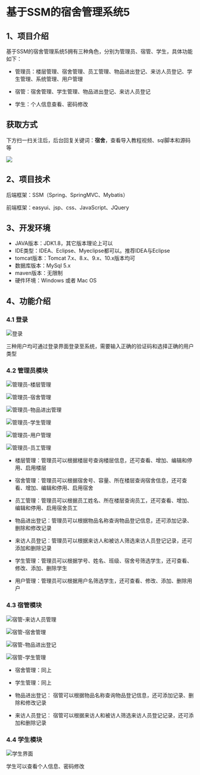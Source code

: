 # 基于SSM的宿舍管理系统5

## 1、项目介绍

基于SSM的宿舍管理系统5拥有三种角色，分别为管理员、宿管、学生，具体功能如下：

- 管理员：楼层管理、宿舍管理、员工管理、物品进出登记、来访人员登记、学生管理、系统管理、用户管理

- 宿管：宿舍管理、学生管理、物品进出登记、来访人员登记

- 学生：个人信息查看、密码修改

## 获取方式

下方扫一扫关注后，后台回复关键词：**宿舍**，查看导入教程视频、sql脚本和源码等

 ![](https://www.codeshop.fun/Typora-Images/202205281253739.png)


## 2、项目技术

后端框架：SSM（Spring、SpringMVC、Mybatis）

前端框架：easyui、jsp、css、JavaScript、JQuery

## 3、开发环境

- JAVA版本：JDK1.8，其它版本理论上可以
- IDE类型：IDEA、Eclipse、Myeclipse都可以。推荐IDEA与Eclipse
- tomcat版本：Tomcat 7.x、8.x、9.x、10.x版本均可
- 数据库版本：MySql 5.x
- maven版本：无限制
- 硬件环境：Windows 或者 Mac OS


## 4、功能介绍

### 4.1 登录

![登录](https://www.codeshop.fun/Typora-Images/20220515002955.jpg)

三种用户均可通过登录界面登录至系统，需要输入正确的验证码和选择正确的用户类型

### 4.2 管理员模块

![管理员-楼层管理](https://www.codeshop.fun/Typora-Images/20220515003032.jpg)

![管理员-宿舍管理](https://www.codeshop.fun/Typora-Images/20220515003037.jpg)

![管理员-物品进出管理](https://www.codeshop.fun/Typora-Images/20220515003040.jpg)

![管理员-学生管理](https://www.codeshop.fun/Typora-Images/20220515003041.jpg)

![管理员-用户管理](https://www.codeshop.fun/Typora-Images/20220515003043.jpg)

![管理员-员工管理](https://www.codeshop.fun/Typora-Images/20220515003048.jpg)

- 楼层管理：管理员可以根据楼层号查询楼层信息，还可查看、增加、编辑和停用、启用楼层

- 宿舍管理：管理员可以根据宿舍号、容量、所在楼层查询宿舍信息，还可查看、增加、编辑和停用、启用宿舍

- 员工管理：管理员可以根据员工姓名、所在楼层查询员工，还可查看、增加、编辑和停用、启用宿舍员工

- 物品进出登记：管理员可以根据物品名称查询物品登记信息，还可添加记录、删除和修改记录

- 来访人员登记：管理员可以根据来访人和被访人筛选来访人员登记记录，还可添加和删除记录

- 学生管理：管理员可以根据学号、姓名、班级、宿舍号筛选学生，还可查看、修改、添加、删除学生

- 用户管理：管理员可以根据用户名筛选学生，还可查看、修改、添加、删除用户


### 4.3 宿管模块

![宿管-来访人员管理](https://www.codeshop.fun/Typora-Images/20220515003523.jpg)

![宿管-宿舍管理](https://www.codeshop.fun/Typora-Images/20220515003526.jpg)

![宿管-物品进出登记](https://www.codeshop.fun/Typora-Images/20220515003529.jpg)

![宿管-学生管理](https://www.codeshop.fun/Typora-Images/20220515003531.jpg)

- 宿舍管理：同上

- 学生管理：同上

- 物品进出登记： 宿管可以根据物品名称查询物品登记信息，还可添加记录、删除和修改记录

- 来访人员登记： 宿管可以根据来访人和被访人筛选来访人员登记记录，还可添加和删除记录


### 4.4 学生模块

![学生界面](https://www.codeshop.fun/Typora-Images/20220515003607.jpg)

学生可以查看个人信息、密码修改

